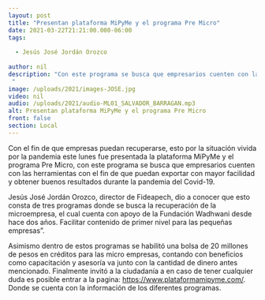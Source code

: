 ```yaml
---
layout: post
title: "Presentan plataforma MiPyMe y el programa Pre Micro"
date: 2021-03-22T21:21:00.000-06:00
tags:
  
  - Jesús José Jordán Orozco
  
author: nil
description: "Con este programa se busca que empresarios cuenten con las herramientas. "
image: /uploads/2021/images-JOSE.jpg
video: nil
audio: /uploads/2021/audio-ML01_SALVADOR_BARRAGAN.mp3
alt: Presentan plataforma MiPyMe y el programa Pre Micro
front: false
section: Local
---
```


Con el fin de que empresas puedan recuperarse, esto por la situación vivida por la pandemia este lunes fue presentada la plataforma MiPyMe y el programa Pre Micro, con este programa se busca que empresarios cuenten con las herramientas con el fin de que puedan exportar con mayor facilidad y obtener buenos resultados durante la pandemia del Covid-19.

Jesús José Jordán Orozco, director de Fideapech, dio a conocer que esto consta de tres programas donde se busca la recuperación de la microempresa, el cual cuenta con apoyo de la Fundación Wadhwani desde hace dos años. Facilitar contenido de primer nivel para las pequeñas empresas”.

Asimismo dentro de estos programas se habilitó una bolsa de 20 millones de pesos en créditos para las micro empresas, contando con beneficios como capacitación y asesoría va junto con la cantidad de dinero antes mencionado.
Finalmente invitó a la ciudadanía a en caso de tener cualquier duda es posible entrar a la pagina: https://www.plataformamipyme.com/. Donde se cuenta con la información de los diferentes programas.